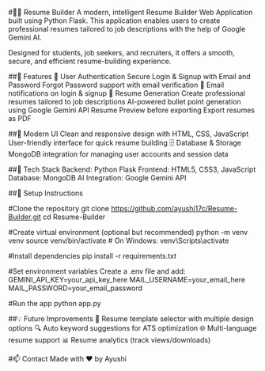 #🧑‍💼 Resume Builder
A modern, intelligent Resume Builder Web Application built using Python Flask.
This application enables users to create professional resumes tailored to job descriptions with the help of Google Gemini AI.

Designed for students, job seekers, and recruiters, it offers a smooth, secure, and efficient resume-building experience.


##🚀 Features
🔐 User Authentication
Secure Login & Signup with Email and Password
Forgot Password support with email verification
📧 Email notifications on login & signup
📝 Resume Generation
Create professional resumes tailored to job descriptions
AI-powered bullet point generation using Google Gemini API
Resume Preview before exporting
Export resumes as PDF


##🎨 Modern UI
Clean and responsive design with HTML, CSS, JavaScript
User-friendly interface for quick resume building
🗄️ Database & Storage
MongoDB integration for managing user accounts and session data


##📂 Tech Stack
Backend: Python Flask
Frontend: HTML5, CSS3, JavaScript
Database: MongoDB
AI Integration: Google Gemini API



##🔧 Setup Instructions

#Clone the repository
git clone https://github.com/ayushi17c/Resume-Builder.git
cd Resume-Builder


#Create virtual environment (optional but recommended)
python -m venv venv
source venv/bin/activate   # On Windows: venv\Scripts\activate


#Install dependencies
pip install -r requirements.txt


#Set environment variables
Create a .env file and add:
GEMINI_API_KEY=your_api_key_here
MAIL_USERNAME=your_email_here
MAIL_PASSWORD=your_email_password


#Run the app
python app.py

##💡 Future Improvements
📑 Resume template selector with multiple design options
🔍 Auto keyword suggestions for ATS optimization
🌐 Multi-language resume support
📊 Resume analytics (track views/downloads)


#📫 Contact
Made with ❤️ by Ayushi
